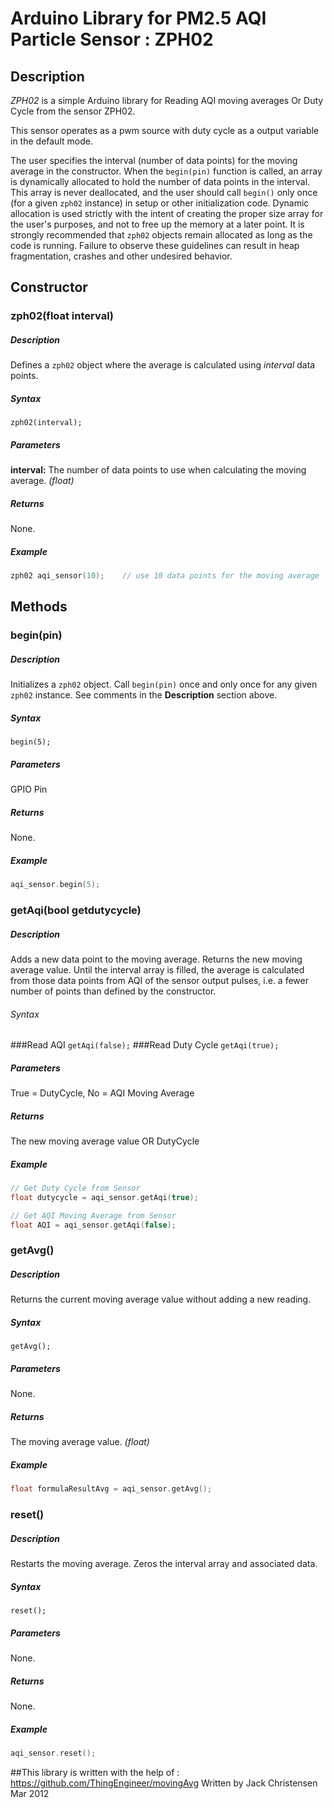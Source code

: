 # Arduino Library for PM2.5 AQI Particle Sensor : ZPH02



## Description
*ZPH02* is a simple Arduino library for Reading AQI moving averages Or Duty Cycle from the sensor ZPH02.

This sensor operates as a pwm source with duty cycle as a output variable in the default mode.

The user specifies the interval (number of data points) for the moving average in the constructor. When the `begin(pin)` function is called, an array is dynamically allocated to hold the number of data points in the interval. This array is never deallocated, and the user should call `begin()` only once (for a given `zph02` instance) in setup or other initialization code. Dynamic allocation is used strictly with the intent of creating the proper size array for the user's purposes, and not to free up the memory at a later point. It is strongly recommended that `zph02` objects remain allocated as long as the code is running. Failure to observe these guidelines can result in heap fragmentation, crashes and other undesired behavior.

## Constructor
### zph02(float interval)
##### Description
Defines a `zph02` object where the average is calculated using *interval* data points.
##### Syntax
`zph02(interval);`
##### Parameters
**interval:** The number of data points to use when calculating the moving average. *(float)*
##### Returns
None.
##### Example
```c++
zph02 aqi_sensor(10);    // use 10 data points for the moving average
```

## Methods
### begin(pin)
##### Description
Initializes a `zph02` object. Call `begin(pin)` once and only once for any given `zph02` instance. See comments in the **Description** section above.
##### Syntax
`begin(5);`
##### Parameters
GPIO Pin
##### Returns
None.
##### Example
```c++
aqi_sensor.begin(5);
```

### getAqi(bool getdutycycle)
##### Description
Adds a new data point to the moving average. Returns the new moving average value. Until the interval array is filled, the average is calculated from those data points from AQI of the sensor output pulses, i.e. a fewer number of points than defined by the constructor.
###### Syntax

###Read AQI
`getAqi(false);`
###Read Duty Cycle
`getAqi(true);`
##### Parameters
True = DutyCycle, No = AQI Moving Average
##### Returns
The new moving average value OR DutyCycle 
##### Example
```c++
// Get Duty Cycle from Sensor
float dutycycle = aqi_sensor.getAqi(true);

// Get AQI Moving Average from Sensor
float AQI = aqi_sensor.getAqi(false);

```

### getAvg()
##### Description
Returns the current moving average value without adding a new reading.
##### Syntax
`getAvg();`
##### Parameters
None.
##### Returns
The moving average value. *(float)*
##### Example
```c++
float formulaResultAvg = aqi_sensor.getAvg();
```

### reset()
##### Description
Restarts the moving average. Zeros the interval array and associated data.
##### Syntax
`reset();`
##### Parameters
None.
##### Returns
None.
##### Example
```c++
aqi_sensor.reset();
```



















##This library is written with the help of :
https://github.com/ThingEngineer/movingAvg
Written by Jack Christensen  
Mar 2012
